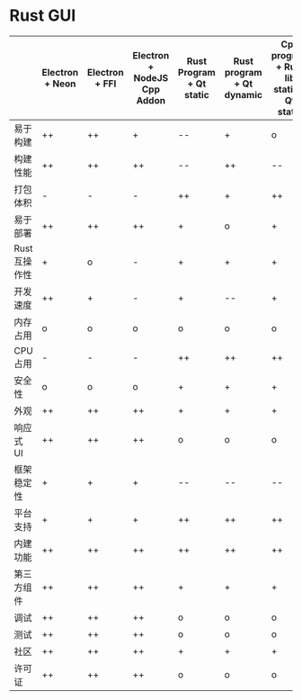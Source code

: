 # Rust GUI

|               | Electron + Neon | Electron + FFI | Electron + NodeJS Cpp Addon | Rust Program + Qt static | Rust program + Qt dynamic | Cpp program + Rust lib static + Qt static | Cpp program + Rust lib static + Qt dynamic | Gtk |
| ------------- | --------------- | -------------- | --------------------------- | ------------------------ | ------------------------- | ----------------------------------------- | ------------------------------------------ | --- |
| 易于构建      | ++              | ++             | +                           | --                       | +                         | o                                         | +                                          | +   |
| 构建性能      | ++              | ++             | ++                          | --                       | ++                        | --                                        | ++                                         | o   |
| 打包体积      | -               | -              | -                           | ++                       | +                         | ++                                        | +                                          | o   |
| 易于部署      | ++              | ++             | ++                          | +                        | o                         | +                                         | o                                          | -   |
| Rust 互操作性 | +               | o              | -                           | +                        | +                         | +                                         | +                                          | ++  |
| 开发速度      | ++              | +              | -                           | +                        | --                        | +                                         | --                                         | -   |
| 内存占用      | o               | o              | o                           | o                        | o                         | o                                         | o                                          | +   |
| CPU 占用      | -               | -              | -                           | ++                       | ++                        | ++                                        | ++                                         | ++  |
| 安全性        | o               | o              | o                           | +                        | +                         | +                                         | +                                          | +   |
| 外观          | ++              | ++             | ++                          | +                        | +                         | +                                         | +                                          | o   |
| 响应式 UI     | ++              | ++             | ++                          | o                        | o                         | o                                         | o                                          | -   |
| 框架稳定性    | +               | +              | +                           | --                       | --                        | --                                        | --                                         | -   |
| 平台支持      | +               | +              | +                           | ++                       | ++                        | ++                                        | ++                                         | +   |
| 内建功能      | ++              | ++             | ++                          | ++                       | ++                        | ++                                        | ++                                         | o   |
| 第三方组件    | ++              | ++             | ++                          | +                        | +                         | +                                         | +                                          | -   |
| 调试          | ++              | ++             | ++                          | o                        | o                         | o                                         | o                                          | o   |
| 测试          | ++              | ++             | ++                          | o                        | o                         | o                                         | o                                          | o   |
| 社区          | ++              | ++             | ++                          | +                        | +                         | +                                         | +                                          | -   |
| 许可证        | ++              | ++             | ++                          | o                        | o                         | o                                         | o                                          | ++  |
